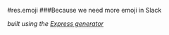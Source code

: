 #res.emoji
###Because we need more emoji in Slack

*built using the [Express generator](http://expressjs.com/starter/generator.html)*